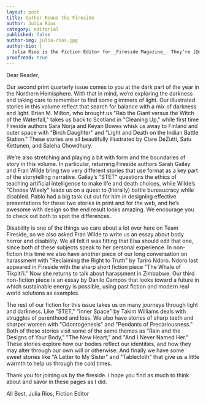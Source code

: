 ```yaml
---
layout: post
title: Gather Round the Fireside
author: Julia Rios
category: editorial
published: false
author-img: julia-rios.jpg
author-bio: |
  Julia Rios is the Fiction Editor for _Fireside Magazine_. They’re [@omgjulia](https://www.twitter.com/omgjulia) on Twitter.    
proofread: true
---
```


Dear Reader,

Our second print quarterly issue comes to you at the dark part of the year in the Northern Hemisphere. With that in mind, we’re exploring the darkness and taking care to remember to find some glimmers of light. Our illustrated stories in this volume reflect that search for balance with a mix of darkness and light. Brian M. Milton, who brought us "Rab the Giant versus the Witch of the Waterfall," takes us back to Scotland in "Cleaning Up," while first time Fireside authors Sara Norja and Keyan Bowes whisk us away to Finland and outer space with "Birch Daughter" and "Light and Death on the Indian Battle Station." These stories are all beautifully illustrated by Clare DeZutti, Satu Kettunen, and Saleha Chowdhury.

We’re also stretching and playing a bit with form and the boundaries of story in this volume. In particular, returning Fireside authors Sarah Gailey and Fran Wilde bring two very different stories that use format as a key part of the storytelling narrative. Gailey’s "STET" questions the ethics of teaching artificial intelligence to make life and death choices, while Wilde’s "Choose Wisely" leads us on a quest to (literally) battle bureaucracy while disabled. Pablo had a big task cut out for him in designing effective presentations for these two stories in print and for the web, and he’s awesome with design so the end result looks amazing. We encourage you to check out both to spot the differences.

Disability is one of the things we care about a lot over here on Team Fireside, so we also asked Fran Wilde to write us an essay about body horror and disability. We all felt it was fitting that Elsa should edit that one, since both of these subjects speak to her personal experience. In non-fiction this time we also have another piece of our long conversation on harassment with "Reclaiming the Right to Truth" by Tariro Ndoro. Ndoro last appeared in Fireside with the sharp short fiction piece "The Whale of Tikpiti’i." Now she returns to talk about harassment in Zimbabwe. Our third non-fiction piece is an essay by Danilo Campos that looks toward a future in which sustainable energy is possible, using past fiction and modern real world solutions as examples.

The rest of our fiction for this issue takes us on many journeys through light and darkness. Like "STET," "Inner Space" by Takim Williams deals with struggles of parenthood and loss. We also have stories of sharp teeth and sharper women with "Odontogenesis" and "Pendants of Precariousness." Both of these stories visit some of the same themes as "Rain and the Designs of Your Body," "The New Heart," and "And I Never Named Her." These stories explore how our bodies reflect our identities, and how they may alter through our own will or otherwise. And finally we have some sweet stories like "A Letter to My Sister" and "Tablecloth" that give us a little warmth to help us through the cold times.

Thank you for joining us by the fireside. I hope you find as much to think about and savor in these pages as I did.

All Best,
Julia Rios, Fiction Editor
